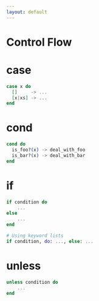```yaml
---
layout: default
---
```

# Control Flow

# case

```elixir
case x do
  []     -> ...
  [x|xs] -> ...
end
```

# cond

```elixir
cond do
  is_foo?(x) -> deal_with_foo
  is_bar?(x) -> deal_with_bar
end
```

# if

```elixir
if condition do
    ...
else
    ...
end

# Using keyword lists
if condition, do: ..., else: ...
```

# unless

```elixir
unless condition do
    ...
end
```
